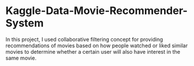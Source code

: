 # Kaggle-Data-Movie-Recommender-System
In this project, I used collaborative filtering concept for providing recommendations of movies based on how people watched or liked similar movies to determine whether a certain user will also have interest in the same movie.
